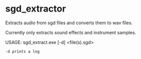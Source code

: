 # sgd_extractor
Extracts audio from sgd files and converts them to wav files.

Currently only extracts sound effects and instrument samples.

USAGE: sgd_extract.exe [-d] <file(s).sgd>

    -d prints a log
